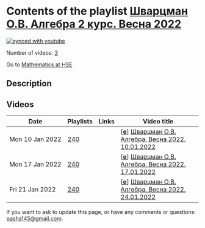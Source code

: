# Contents of the playlist [Шварцман О.В.  Алгебра  2 курс. Весна 2022](https://www.youtube.com/playlist?list=PLq3E5oubNNoCxb9lqYxsppAN4dibd_ssh)

[![synced with youtube](https://img.shields.io/github/last-commit/mathphysschool/mathphysschool.github.io/autoupdate1?label=synced%20with%20youtube)](https://github.com/mathphysschool/mathphysschool.github.io/commits/autoupdate1)

Number of videos: [3](#videos)

Go to [Mathematics at HSE](../README.md)

## Description



## Videos

|Date|Playlists|Links|Video title|
|---|---|---|---|
| Mon&nbsp;10&nbsp;Jan&nbsp;2022 | [240](../playlists/240 "Шварцман О.В.  Алгебра  2 курс. Весна 2022") |  | [[**e**](https://studio.youtube.com/video/gFVxcnb6YCA/edit "Edit")] [Шварцман О.В. Алгебра. Весна 2022. 10.01.2022](https://www.youtube.com/watch?v=gFVxcnb6YCA&list=PLq3E5oubNNoCxb9lqYxsppAN4dibd_ssh) |
| Mon&nbsp;17&nbsp;Jan&nbsp;2022 | [240](../playlists/240 "Шварцман О.В.  Алгебра  2 курс. Весна 2022") |  | [[**e**](https://studio.youtube.com/video/TsPOVM7GyUY/edit "Edit")] [Шварцман О.В. Алгебра. Весна 2022. 17.01.2022](https://www.youtube.com/watch?v=TsPOVM7GyUY&list=PLq3E5oubNNoCxb9lqYxsppAN4dibd_ssh) |
| Fri&nbsp;21&nbsp;Jan&nbsp;2022 | [240](../playlists/240 "Шварцман О.В.  Алгебра  2 курс. Весна 2022") |  | [[**e**](https://studio.youtube.com/video/JDoeE_81ObU/edit "Edit")] [Шварцман О.В. Алгебра. Весна 2022. 24.01.2022](https://www.youtube.com/watch?v=JDoeE_81ObU&list=PLq3E5oubNNoCxb9lqYxsppAN4dibd_ssh) |


 If you want to ask to update this page, or have any comments or questions: <pasha145@gmail.com>.